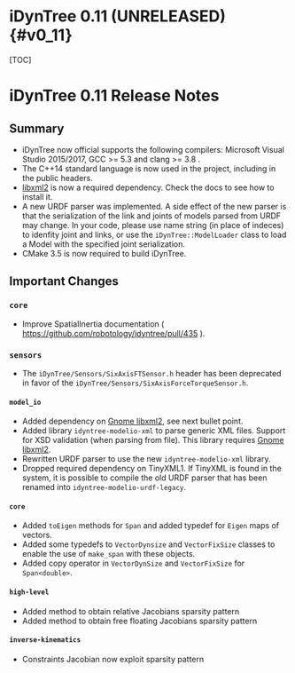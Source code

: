 iDynTree 0.11 (UNRELEASED)                                              {#v0_11}
========================

[TOC]

iDynTree 0.11 Release Notes
=========================

Summary
-------
* iDynTree now official supports the following compilers: Microsoft Visual Studio 2015/2017, GCC >= 5.3 and clang >= 3.8 .
* The C++14 standard language is now used in the project, including in the public headers.
* [libxml2](http://xmlsoft.org) is now a required dependency. Check the docs to see how to install it.
* A new URDF parser was implemented. A side effect of the new parser is that the serialization of the link and joints of models
  parsed from URDF may change. In your code, please use name string (in place of indeces) to idenfity joint and links, or use the
  `iDynTree::ModelLoader` class to load a Model with the specified joint serialization.
* CMake 3.5 is now required to build iDynTree.

Important Changes
-----------------

### `core`
* Improve SpatialInertia documentation ( https://github.com/robotology/idyntree/pull/435 ).

### `sensors`
* The `iDynTree/Sensors/SixAxisFTSensor.h` header has been deprecated in favor of the `iDynTree/Sensors/SixAxisForceTorqueSensor.h`.

#### `model_io`
* Added dependency on [Gnome libxml2](http://xmlsoft.org), see next bullet point.
* Added library `idyntree-modelio-xml` to parse generic XML files. Support for XSD validation (when parsing from file). This library requires [Gnome libxml2](http://xmlsoft.org).
* Rewritten URDF parser to use the new `idyntree-modelio-xml` library.
* Dropped required dependency on TinyXML1. If TinyXML is found in the system, it is possible to compile the old URDF parser that has been renamed into `idyntree-modelio-urdf-legacy`.

#### `core`
* Added `toEigen` methods for `Span` and added typedef for `Eigen` maps of vectors.
* Added some typedefs to `VectorDynsize` and `VectorFixSize` classes to enable the use of `make_span` with these objects.
* Added copy operator in `VectorDynSize` and `VectorFixSize` for `Span<double>`.

#### `high-level`
* Added method to obtain relative Jacobians sparsity pattern
* Added method to obtain free floating Jacobians sparsity pattern

#### `inverse-kinematics`
* Constraints Jacobian now exploit sparsity pattern
